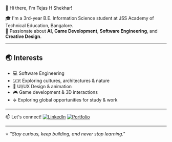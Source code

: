 👋 Hi there, I'm Tejas H Shekhar!

🎓 I'm a 3rd-year B.E. Information Science student at JSS Academy of Technical Education, Bangalore.  
🚀 Passionate about **AI**, **Game Development**, **Software Engineering**, and **Creative Design**.

---

## 🌏 Interests
- 💻 Software Engineering  
- 🇯🇵  Exploring cultures, architectures & nature
- 🎨 UI/UX Design & animation
- 🎮 Game development & 3D interactions
- ✈️ Exploring global opportunities for study & work

---

📫 Let's connect!
[![LinkedIn](https://img.shields.io/badge/-LinkedIn-blue?style=flat-square&logo=linkedin)](www.linkedin.com/in/tejas-shekhar-39a721250)
[![Portfolio](https://img.shields.io/badge/-Portfolio-black?style=flat-square&logo=web)](...)

---

⭐ *"Stay curious, keep building, and never stop learning."*



<!---
noisyboy-623/noisyboy-623 is a ✨ special ✨ repository because its `README.md` (this file) appears on your GitHub profile.
You can click the Preview link to take a look at your changes.
--->
